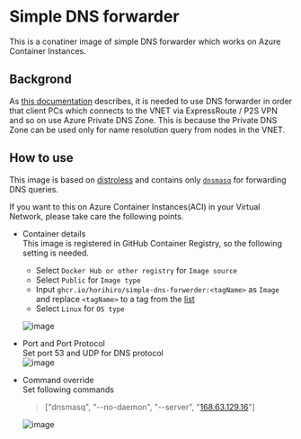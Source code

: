# Simple DNS forwarder
This is a conatiner image of simple DNS forwarder which works on Azure Container Instances.

## Backgrond
As [this documentation](https://docs.microsoft.com/azure/private-link/private-endpoint-dns#on-premises-workloads-using-a-dns-forwarder) describes, it is needed to use DNS forwarder in order that client PCs which connects to the VNET via ExpressRoute / P2S VPN and so on use Azure Private DNS Zone. This is because the Private DNS Zone can be used only for name resolution query from nodes in the VNET.

## How to use
This image is based on [distroless](https://github.com/GoogleContainerTools/distroless) and contains only [`dnsmasq`](https://thekelleys.org.uk/dnsmasq/doc.html) for forwarding DNS queries.

If you want to this on Azure Container Instances(ACI) in your Virtual Network, please take care the following points.

  - Container details  
    This image is registered in GitHub Container Registry, so the following setting is needed.

    - Select `Docker Hub or other registry` for `Image source`
    - Select `Public` for `Image type`
    - Input `ghcr.io/horihiro/simple-dns-forwerder:<tagName>` as `Image` and replace `<tagName>` to a tag from the [list](https://github.com/horihiro/simple-dns-forwarder/pkgs/container/simple-dns-forwarder/versions)
    - Select `Linux` for `OS type`
      
    ![image](https://user-images.githubusercontent.com/4566555/135413167-94e03e07-18f8-4ec6-8391-eafc33442000.png)

  - Port and Port Protocol  
    Set port 53 and UDP for DNS protocol  
    ![image](https://user-images.githubusercontent.com/4566555/135404958-d4f3eff2-a4bd-4728-8a6b-b3a9d88058ce.png)

  - Command override  
    Set following commands
    > ["dnsmasq", "--no-daemon", "--server", "[168.63.129.16](https://docs.microsoft.com/azure/virtual-network/what-is-ip-address-168-63-129-16)"]

    ![image](https://user-images.githubusercontent.com/4566555/135405110-d4bae919-94d1-4f11-b9c9-cfe172fbfbb9.png)

